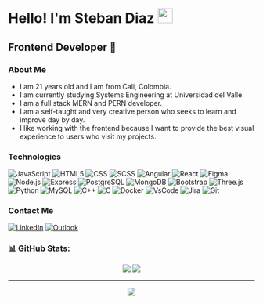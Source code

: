 <h1>Hello! I'm Steban Diaz <img src="https://raw.githubusercontent.com/iampavangandhi/iampavangandhi/master/gifs/Hi.gif" width="30px"></h1>
<h2>Frontend Developer 🎨</h2>

### About Me
- I am 21 years old and I am from Cali, Colombia.
- I am currently studying Systems Engineering at Universidad del Valle. 
- I am a full stack MERN and PERN developer.
- I am a self-taught and very creative person who seeks to learn and improve day by day.
- I like working with the frontend because I want to provide the best visual experience to users who visit my projects.

### Technologies
  ![JavaScript](https://img.shields.io/badge/-JavaScript-333333?style=flat&logo=javascript)
  ![HTML5](https://img.shields.io/badge/-HTML5-333333?style=flat&logo=HTML5)
  ![CSS](https://img.shields.io/badge/-CSS-333333?style=flat&logo=CSS3&logoColor=1572B6)
  ![SCSS](https://img.shields.io/badge/-SCSS-333333?style=flat&logo=SASS&logoColor=CE6B9E)
  ![Angular](https://img.shields.io/badge/-Angular-333333?style=flat&logo=angular)
  ![React](https://img.shields.io/badge/-React-333333?style=flat&logo=react)
  ![Figma](https://img.shields.io/badge/-Figma-333333?style=flat&logo=figma)
  <br/>
  ![Node.js](https://img.shields.io/badge/-Node.js-333333?style=flat&logo=node.js)
  ![Express](https://img.shields.io/badge/-Express-333333?style=flat&logo=express)
  ![PostgreSQL](https://img.shields.io/badge/-PostgreSQL-333333?style=flat&logo=postgresql)
  ![MongoDB](https://img.shields.io/badge/-MongoDB-333333?style=flat&logo=MongoDB)
  ![Bootstrap](https://img.shields.io/badge/-Bootstrap-333333?=flat&logo=bootstrap)
  ![Three.js](https://img.shields.io/badge/-threejs-333333?=flat&logo=three.js)
  <br/>
  ![Python](https://img.shields.io/badge/-Python-333333?=flat&logo=Python)
  ![MySQL](https://img.shields.io/badge/-MySQL-333333?logo=mysql&flat)
  ![C++](https://img.shields.io/badge/-C++-333333?logo=cplusplus&flat)
  ![C](https://img.shields.io/badge/-C-333333?logo=c&flat)
  ![Docker](https://img.shields.io/badge/Docker-333333?logo=Docker&flat)
  ![VsCode](https://img.shields.io/endpoint.svg?url=https://gist.githubusercontent.com/Juanescacha/8495419d119e7e3e4354da231f3d7ac5/raw/31ba766a522f8ef4975917f2497540b7e52efe50/VSCodeBadge.json)
  ![Jira](https://img.shields.io/badge/-jira-333333?logo=jira&flat)
  ![Git](https://img.shields.io/badge/git-333333?logo=git&flat)
  
  
  

### Contact Me

<a href="https://www.linkedin.com/in/juan-steban-diaz-ramirez-370679283/"><img alt="LinkedIn" src="https://img.shields.io/badge/LinkedIn-Juan%20Steban%20Diaz%20Ramirez-blue?style=flat-square&logo=linkedin&target=_blank"></a>
<a href="juans0304@outlook.com"><img alt="Outlook" src="https://img.shields.io/badge/Outlook-juans0304@outlook.com-blue?style=flat-square&logo=microsoftoutlook"></a>

### 📊 GitHub Stats:

<div align="center">

<img src="https://readmestats.999857.xyz/api?username=DiazSSJ&show_icons=true&count_private=true&hide_border=true&theme=dark" /> 
<img src="https://readmestats.999857.xyz/api/top-langs/?username=DiazSSJ&langs_count=6&hide_border=true&layout=compact&theme=dark" /> 


---
<img src="https://komarev.com/ghpvc/?username=DiazSSJ">

